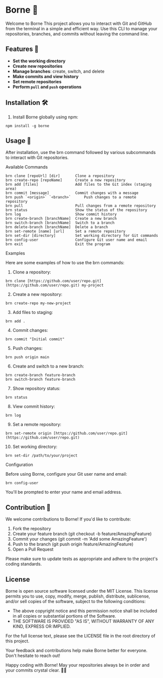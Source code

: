 # Borne 🐙

Welcome to Borne This project allows you to interact with Git and GitHub from the terminal in a simple and efficient way. Use this CLI to manage your repositories, branches, and commits without leaving the command line.

## Features 🌟

- **Set the working directory**
- **Create new repositories**
- **Manage branches**: create, switch, and delete
- **Make commits and view history**
- **Set remote repositories**
- **Perform `pull` and `push` operations**


## Installation 🛠️

1. Install Borne globally using npm:

```shellscript
npm install -g borne
```

## Usage 🚀

After installation, use the brn command followed by various subcommands to interact with Git repositories.

Available Commands

```shellscript
brn clone [repoUrl] [dir]       Clone a repository
brn create-repo [repoName]      Create a new repository
brn add [files]                 Add files to the Git index (staging area)
brn commit [message]            Commit changes with a message
brn push `<origin>` `<branch>`      Push changes to a remote repository
brn pull                        Pull changes from a remote repository
brn status                      Show the status of the repository
brn log                         Show commit history
brn create-branch [branchName]  Create a new branch
brn switch-branch [branchName]  Switch to a branch
brn delete-branch [branchName]  Delete a branch
brn set-remote [name] [url]     Set a remote repository
brn set-dir [directory]         Set working directory for Git commands
brn config-user                 Configure Git user name and email
brn exit                        Exit the program
```
Examples

Here are some examples of how to use the brn commands:

1. Clone a repository:
```shellscript
brn clone [https://github.com/user/repo.git](https://github.com/user/repo.git) my-project
```
2. Create a new repository:
```shellscript
brn create-repo my-new-project
```
3. Add files to staging:
```shellscript
brn add .
```
4. Commit changes:
```shellscript
brn commit "Initial commit"
```
5. Push changes:
```shellscript
brn push origin main
```
6. Create and switch to a new branch:
```shellscript
brn create-branch feature-branch
brn switch-branch feature-branch
```
7. Show repository status:
```shellscript
brn status
```
8. View commit history:
```shellscript
brn log
```
9. Set a remote repository:
```shellscript
brn set-remote origin [https://github.com/user/repo.git](https://github.com/user/repo.git)
```
10. Set working directory:
```shellscript
brn set-dir /path/to/your/project
```


Configuration

Before using Borne, configure your Git user name and email:

```shellscript
brn config-user
```

You'll be prompted to enter your name and email address.

## Contribution 🤝

We welcome contributions to Borne! If you'd like to contribute:

1. Fork the repository
2. Create your feature branch (git checkout -b feature/AmazingFeature)
3. Commit your changes (git commit -m 'Add some AmazingFeature')
4. Push to the branch (git push origin feature/AmazingFeature)
5. Open a Pull Request


Please make sure to update tests as appropriate and adhere to the project's coding standards.

## License

Borne is open source software licensed under the MIT License. This license permits you to use, copy, modify, merge, publish, distribute, sublicense, and/or sell copies of the software, subject to the following conditions:

- The above copyright notice and this permission notice shall be included in all copies or substantial portions of the Software.
- THE SOFTWARE IS PROVIDED "AS IS", WITHOUT WARRANTY OF ANY KIND, EXPRESS OR IMPLIED.


For the full license text, please see the LICENSE file in the root directory of this project.

Your feedback and contributions help make Borne better for everyone. Don't hesitate to reach out!

Happy coding with Borne! May your repositories always be in order and your commits crystal clear. 🚀🐙
